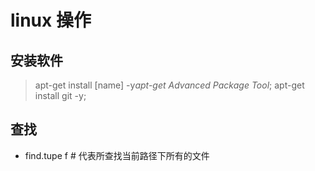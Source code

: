 # linux 操作

## 安装软件

  >apt-get install [name] -y*apt-get   Advanced Package Tool*;
  >apt-get install git -y;

## 查找

- find.tupe f # 代表所查找当前路径下所有的文件